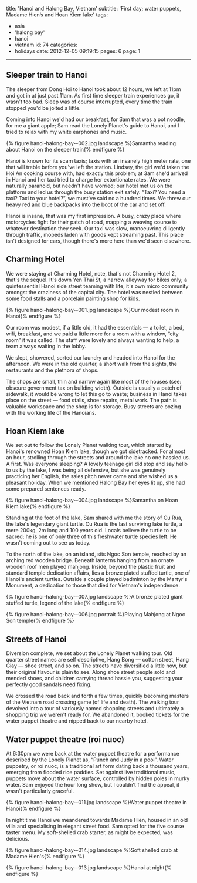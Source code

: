 title: 'Hanoi and Halong Bay, Vietnam'
subtitle: 'First day; water puppets, Madame Hien’s and Hoan Kiem lake'
tags:
  - asia
  - 'halong bay'
  - hanoi
  - vietnam
id: 74
categories:
  - holidays
date: 2012-12-05 09:19:15
pages: 6
page: 1
---

## Sleeper train to Hanoi

The sleeper from Dong Hoi to Hanoi took about 12 hours, we left at 11pm and got in at just past 11am. As first time sleeper train experiences go, it wasn't too bad. Sleep was of course interrupted, every time the train stopped you'd be jolted a little.

Coming into Hanoi we'd had our breakfast, for Sam that was a pot noodle, for me a giant apple; Sam read the Lonely Planet's guide to Hanoi, and I tried to relax with my white earphones and music.

{% figure hanoi-halong-bay--002.jpg landscape %}Samantha reading about Hanoi on the sleeper train{% endfigure %}

Hanoi is known for its scam taxis; taxis with an insanely high meter rate, one that will treble before you've left the station. Lindsey, the girl we'd taken the Hoi An cooking course with, had exactly this problem; at 3am she'd arrived in Hanoi and her taxi tried to charge her extortionate rates. We were naturally paranoid, but needn't have worried; our hotel met us on the platform and led us through the busy station exit safely. “Taxi? You need a taxi? Taxi to your hotel?”, we must've said no a hundred times. We threw our heavy red and blue backpacks into the boot of the car and set off.

Hanoi is insane, that was my first impression. A busy, crazy place where motorcycles fight for their patch of road, mapping a weaving course to whatever destination they seek. Our taxi was slow, manoeuvring diligently through traffic, mopeds laden with goods kept streaming past. This place isn't designed for cars, though there's more here than we'd seen elsewhere.

## Charming Hotel

We were staying at Charming Hotel, note, that's not Charming Hotel 2, that's the sequel. It's down Yen Thai St, a narrow alleyway for bikes only; a quintessential Hanoi side street teaming with life, it's own micro community amongst the craziness of the capital city. The hotel was nestled between some food stalls and a porcelain painting shop for kids.

{% figure hanoi-halong-bay--001.jpg landscape %}Our modest room in Hanoi{% endfigure %}

Our room was modest, if a little old, it had the essentials — a toilet, a bed, wifi, breakfast, and we paid a little more for a room with a window, “city room” it was called. The staff were lovely and always wanting to help, a team always waiting in the lobby.

We slept, showered, sorted our laundry and headed into Hanoi for the afternoon. We were in the old quarter, a short walk from the sights, the restaurants and the plethora of shops.

The shops are small, thin and narrow again like most of the houses (see: obscure government tax on building width). Outside is usually a patch of sidewalk, it would be wrong to let this go to waste; business in Hanoi takes place on the street — food stalls, shoe repairs, metal work. The path is valuable workspace and the shop is for storage. Busy streets are oozing with the working life of the Hanoians.

## Hoan Kiem lake

We set out to follow the Lonely Planet walking tour, which started by Hanoi's renowned Hoan Kiem lake, though we got sidetracked. For almost an hour, strolling through the streets and around the lake no one hassled us. A first. Was everyone sleeping? A lovely teenage girl did stop and say hello to us by the lake, I was being all defensive, but she was genuinely practicing her English, the sales pitch never came and she wished us a pleasant holiday. When we mentioned Halong Bay her eyes lit up, she had some prepared sentences ready.

{% figure hanoi-halong-bay--004.jpg landscape %}Samantha on Hoan Kiem lake{% endfigure %}

Standing at the foot of the lake, Sam shared with me the story of Cu Rua, the lake's legendary giant turtle. Cu Rua is the last surviving lake turtle, a mere 200kg, 2m long and 100 years old. Locals believe the turtle to be sacred; he is one of only three of this freshwater turtle species left. He wasn't coming out to see us today.

To the north of the lake, on an island, sits Ngoc Son temple, reached by an arching red wooden bridge. Beneath lanterns hanging from an ornate wooden roof men played mahjong. Inside, beyond the plastic fruit and standard temple dedication affairs, lies a bronze plated stuffed turtle, one of Hanoi's ancient turtles. Outside a couple played badminton by the Martyr's Monument, a dedication to those that died for Vietnam's independence.

{% figure hanoi-halong-bay--007.jpg landscape %}A bronze plated giant stuffed turtle, legend of the lake{% endfigure %}

{% figure hanoi-halong-bay--006.jpg portrait %}Playing Mahjong at Ngoc Son temple{% endfigure %}

## Streets of Hanoi

Diversion complete, we set about the Lonely Planet walking tour. Old quarter street names are self descriptive, Hang Bong — cotton street, Hang Giay — shoe street, and so on. The streets have diversified a little now, but their original flavour is plain to see. Along shoe street people sold and mended shoes, and children carrying thread hassle you, suggesting your perfectly good sandals need fixing.

We crossed the road back and forth a few times, quickly becoming masters of the Vietnam road crossing game (of life and death). The walking tour devolved into a tour of variously named shopping streets and ultimately a shopping trip we weren't ready for. We abandoned it, booked tickets for the water puppet theatre and nipped back to our nearby hotel.

## Water puppet theatre (roi nuoc)

At 6:30pm we were back at the water puppet theatre for a performance described by the Lonely Planet as, “Punch and Judy in a pool”. Water puppetry, or roi nuoc, is a traditional art form dating back a thousand years, emerging from flooded rice paddies. Set against live traditional music, puppets move about the water surface, controlled by hidden poles in murky water. Sam enjoyed the hour long show, but I couldn't find the appeal, it wasn't particularly graceful.

{% figure hanoi-halong-bay--011.jpg landscape %}Water puppet theatre in Hanoi{% endfigure %}

In night time Hanoi we meandered towards Madame Hien, housed in an old villa and specialising in elegant street food. Sam opted for the five course taster menu. My soft-shelled crab starter, as might be expected, was delicious.

{% figure hanoi-halong-bay--014.jpg landscape %}Soft shelled crab at Madame Hien's{% endfigure %}

{% figure hanoi-halong-bay--013.jpg landscape %}Hanoi at night{% endfigure %}
